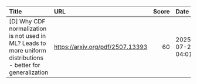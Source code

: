 | Title                                                                                                        | URL                              |   Score | Date                |
|:-------------------------------------------------------------------------------------------------------------|:---------------------------------|--------:|:--------------------|
| [D] Why CDF normalization is not used in ML? Leads to more uniform distributions - better for generalization | https://arxiv.org/pdf/2507.13393 |      60 | 2025-07-26 04:01:55 |